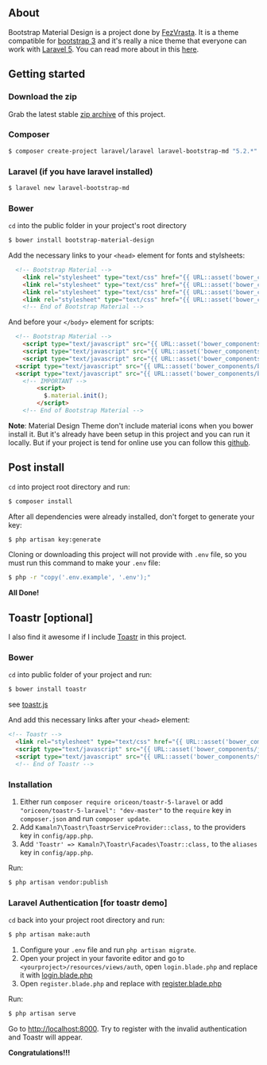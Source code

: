 ## About
Bootstrap Material Design is a project done by [FezVrasta](http://fezvrasta.github.io/). It is a theme compatible for [bootstrap 3](http://getbootstrap.com/) and it's really a nice theme that everyone can work with [Laravel 5](https://laravel.com/). You can read more about in this [here](http://fezvrasta.github.io/bootstrap-material-design/#getting-started).

## Getting started

### Download the zip

Grab the latest stable [zip archive](https://github.com/FezVrasta/material-design-icons-svg/archive/master.zip) of this project.

### Composer
```sh
$ composer create-project laravel/laravel laravel-bootstrap-md "5.2.*" --prefer-dist
```
### Laravel (if you have laravel installed)
```sh
$ laravel new laravel-bootstrap-md
```
### Bower

`cd` into the public folder in your project's root directory
```sh
$ bower install bootstrap-material-design
```

Add the necessary links to your `<head>` element for fonts and stylsheets:
```html
  <!-- Bootstrap Material -->
    <link rel="stylesheet" type="text/css" href="{{ URL::asset('bower_components/bootstrap/dist/css/bootstrap.css') }}">
    <link rel="stylesheet" type="text/css" href="{{ URL::asset('bower_components/bootstrap-material-design/dist/css/material-icons.css') }}">
    <link rel="stylesheet" type="text/css" href="{{ URL::asset('bower_components/bootstrap-material-design/dist/css/bootstrap-material-design.min.css') }}">
    <link rel="stylesheet" type="text/css" href="{{ URL::asset('bower_components/bootstrap-material-design/dist/css/ripples.min.css') }}">
    <!-- End of Bootstrap Material -->
```
And before your `</body>` element for scripts:

```html
  <!-- Bootstrap Material -->
    <script type="text/javascript" src="{{ URL::asset('bower_components/jquery/dist/jquery.min.js') }}"></script>
    <script type="text/javascript" src="{{ URL::asset('bower_components/bootstrap/dist/js/bootstrap.min.js') }}"></script>
    <script type="text/javascript" src="{{ URL::asset('bower_components/bootstrap-material-design/dist/js/material.min.js') }}"></script>
  <script type="text/javascript" src="{{ URL::asset('bower_components/bootstrap-material-design/dist/js/ripples.min.js') }}"></script>
  <script type="text/javascript" src="{{ URL::asset('bower_components/bootstrap-material-design/dist/js/snackbar.min.js') }}"></script>
    <!-- IMPORTANT -->
        <script>
          $.material.init();
        </script>
    <!-- End of Bootstrap Material -->
```

**Note**: Material Design Theme don't include material icons when you bower install it. But it's already have been setup in this project and you can run it locally. But if your project is tend for online use you can follow this [github](https://github.com/FezVrasta/material-design-icons-svg).

## Post install

`cd` into project root directory and run:

```sh
$ composer install
```

After all dependencies were already installed, don't forget to generate your key:

```sh
$ php artisan key:generate
```

Cloning or downloading this project will not provide with `.env` file, so you must run this command to make your `.env` file:

```sh
$ php -r "copy('.env.example', '.env');"
```

**All Done!**

## Toastr [optional]

I also find it awesome if I include [Toastr](https://packagist.org/packages/oriceon/toastr-5-laravel) in this project.

### Bower

`cd` into public folder of your project and run:

```sh
$ bower install toastr
```
see [toastr.js](https://github.com/CodeSeven/toastr)

And add this necessary links after your `<head>` element:

```html
<!-- Toastr -->
  <link rel="stylesheet" type="text/css" href="{{ URL::asset('bower_components/toastr/toastr.min.css') }}">
  <script type="text/javascript" src="{{ URL::asset('bower_components/jquery/dist/jquery.min.js') }}"></script>
  <script type="text/javascript" src="{{ URL::asset('bower_components/toastr/toastr.min.js') }}"></script>
  <!-- End of Toastr -->
```

### Installation

1.  Either run `composer require oriceon/toastr-5-laravel` or add `"oriceon/toastr-5-laravel": "dev-master"` to the `require` key in `composer.json` and run `composer update`.
2.  Add `Kamaln7\Toastr\ToastrServiceProvider::class,` to the providers key in `config/app.php`.
3.  Add `'Toastr' => Kamaln7\Toastr\Facades\Toastr::class,` to the `aliases` key in `config/app.php`.

Run:

```sh
$ php artisan vendor:publish
```

### Laravel Authentication [for toastr demo]

`cd` back into your project root directory and run:

```sh
$ php artisan make:auth
```

1. Configure your `.env` file and run `php artisan migrate`.
2. Open your project in your favorite editor and go to `<yourproject>/resources/views/auth`, open `login.blade.php` and replace it with [login.blade.php](https://github.com/alexela8882/laravel-bootstrap-md/tree/master/resources/views/auth/login.blade.php)
3. Open `register.blade.php` and replace with [register.blade.php](https://github.com/alexela8882/laravel-bootstrap-md/tree/master/resources/views/auth/register.blade.php)

Run:

```sh
$ php artisan serve
```

Go to [http://localhost:8000](http://localhost:8000).
Try to register with the invalid authentication and Toastr will appear.

**Congratulations!!!**
